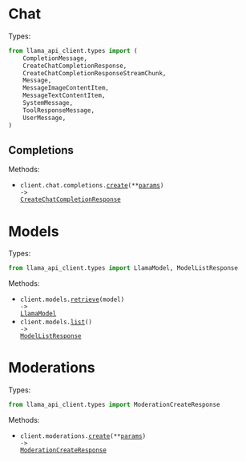 # Chat

Types:

```python
from llama_api_client.types import (
    CompletionMessage,
    CreateChatCompletionResponse,
    CreateChatCompletionResponseStreamChunk,
    Message,
    MessageImageContentItem,
    MessageTextContentItem,
    SystemMessage,
    ToolResponseMessage,
    UserMessage,
)
```

## Completions

Methods:

- <code title="post /chat/completions">client.chat.completions.<a href="./src/llama_api_client/resources/chat/completions.py">create</a>(\*\*<a href="src/llama_api_client/types/chat/completion_create_params.py">params</a>) -> <a href="./src/llama_api_client/types/create_chat_completion_response.py">CreateChatCompletionResponse</a></code>

# Models

Types:

```python
from llama_api_client.types import LlamaModel, ModelListResponse
```

Methods:

- <code title="get /models/{model}">client.models.<a href="./src/llama_api_client/resources/models.py">retrieve</a>(model) -> <a href="./src/llama_api_client/types/llama_model.py">LlamaModel</a></code>
- <code title="get /models">client.models.<a href="./src/llama_api_client/resources/models.py">list</a>() -> <a href="./src/llama_api_client/types/model_list_response.py">ModelListResponse</a></code>

# Moderations

Types:

```python
from llama_api_client.types import ModerationCreateResponse
```

Methods:

- <code title="post /moderations">client.moderations.<a href="./src/llama_api_client/resources/moderations.py">create</a>(\*\*<a href="src/llama_api_client/types/moderation_create_params.py">params</a>) -> <a href="./src/llama_api_client/types/moderation_create_response.py">ModerationCreateResponse</a></code>
